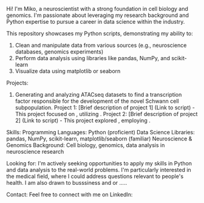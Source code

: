Hi! I'm Miko, a neuroscientist with a strong foundation in cell biology and genomics. I'm passionate about leveraging my research background and Python expertise to pursue a career in data science within the industry.

This repository showcases my Python scripts, demonstrating my ability to:
1) Clean and manipulate data from various sources (e.g., neuroscience databases, genomics experiments)
2) Perform data analysis using libraries like pandas, NumPy, and scikit-learn
3) Visualize data using matplotlib or seaborn

Projects:
1) Generating and analyzing ATACseq datasets to find a transcription factor responsible for the development of the novel Schwann cell subpopulation. 
Project 1: [Brief description of project 1] (Link to script) - This project focused on , utilizing .
Project 2: [Brief description of project 2] (Link to script) - This project explored , employing .

Skills:
Programming Languages: Python (proficient)
Data Science Libraries: pandas, NumPy, scikit-learn, matplotlib/seaborn (familiar)
Neuroscience & Genomics Background: Cell biology, genomics, data analysis in neuroscience research

Looking for:
I'm actively seeking opportunities to apply my skills in Python and data analysis to the real-world problems. I'm particularly interested in the medical field, where I could address questions relevant to people's health.  I am also drawn to busssiness and or ..... 

Contact:
Feel free to connect with me on LinkedIn: 

